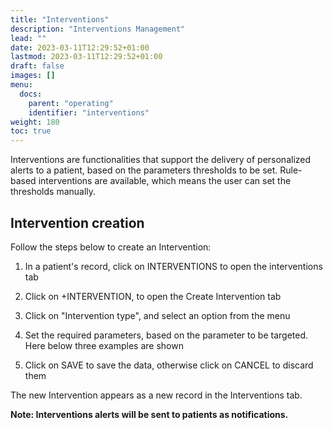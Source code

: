 ```yaml
---
title: "Interventions"
description: "Interventions Management"
lead: ""
date: 2023-03-11T12:29:52+01:00
lastmod: 2023-03-11T12:29:52+01:00
draft: false
images: []
menu:
  docs:
    parent: "operating"
    identifier: "interventions"
weight: 180
toc: true
---
```

Interventions are functionalities that support the delivery of personalized alerts to a patient, based on the parameters thresholds to be set. Rule-based interventions are available, which means the user can set the thresholds manually.
## Intervention creation

Follow the steps below to create an Intervention:

1.  In a patient's record, click on INTERVENTIONS to open the interventions tab

<!--- This is an HTML comment in Markdown -->
<!--- Pic_1, Pic_2-->



2.	Click on +INTERVENTION, to open the Create Intervention tab

<!--- Pic_3, Pic_5-->

3.	Click on "Intervention type", and select an option from the menu

<!--- Pic_4, Pic_6-->

4.	Set the required parameters, based on the parameter to be targeted. Here below three examples are shown
<!--- Pic_7, Pic_8, Pic_9--> 
5.	Click on SAVE to save the data, otherwise click on CANCEL to discard them

<!--- Pic_10-->

The new Intervention appears as a new record in the Interventions tab.
<!--- Unfortunately I cannot take this pictures, because the work is still in progress on the mechanism-->

**Note: Interventions alerts will be sent to patients as notifications.**

